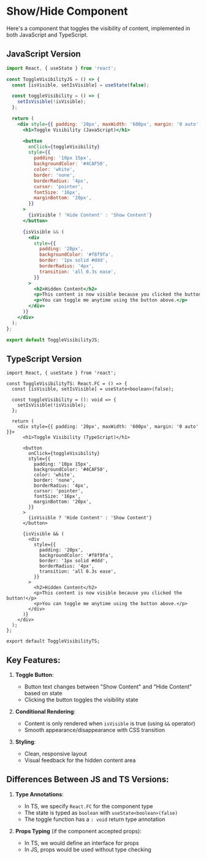 # Show/Hide Component

Here's a component that toggles the visibility of content, implemented in both
JavaScript and TypeScript.

## JavaScript Version

```jsx
import React, { useState } from 'react';

const ToggleVisibilityJS = () => {
  const [isVisible, setIsVisible] = useState(false);

  const toggleVisibility = () => {
    setIsVisible(!isVisible);
  };

  return (
    <div style={{ padding: '20px', maxWidth: '600px', margin: '0 auto' }}>
      <h1>Toggle Visibility (JavaScript)</h1>

      <button
        onClick={toggleVisibility}
        style={{
          padding: '10px 15px',
          backgroundColor: '#4CAF50',
          color: 'white',
          border: 'none',
          borderRadius: '4px',
          cursor: 'pointer',
          fontSize: '16px',
          marginBottom: '20px',
        }}
      >
        {isVisible ? 'Hide Content' : 'Show Content'}
      </button>

      {isVisible && (
        <div
          style={{
            padding: '20px',
            backgroundColor: '#f8f9fa',
            border: '1px solid #ddd',
            borderRadius: '4px',
            transition: 'all 0.3s ease',
          }}
        >
          <h2>Hidden Content</h2>
          <p>This content is now visible because you clicked the button!</p>
          <p>You can toggle me anytime using the button above.</p>
        </div>
      )}
    </div>
  );
};

export default ToggleVisibilityJS;
```

## TypeScript Version

```tsx
import React, { useState } from 'react';

const ToggleVisibilityTS: React.FC = () => {
  const [isVisible, setIsVisible] = useState<boolean>(false);

  const toggleVisibility = (): void => {
    setIsVisible(!isVisible);
  };

  return (
    <div style={{ padding: '20px', maxWidth: '600px', margin: '0 auto' }}>
      <h1>Toggle Visibility (TypeScript)</h1>

      <button
        onClick={toggleVisibility}
        style={{
          padding: '10px 15px',
          backgroundColor: '#4CAF50',
          color: 'white',
          border: 'none',
          borderRadius: '4px',
          cursor: 'pointer',
          fontSize: '16px',
          marginBottom: '20px',
        }}
      >
        {isVisible ? 'Hide Content' : 'Show Content'}
      </button>

      {isVisible && (
        <div
          style={{
            padding: '20px',
            backgroundColor: '#f8f9fa',
            border: '1px solid #ddd',
            borderRadius: '4px',
            transition: 'all 0.3s ease',
          }}
        >
          <h2>Hidden Content</h2>
          <p>This content is now visible because you clicked the button!</p>
          <p>You can toggle me anytime using the button above.</p>
        </div>
      )}
    </div>
  );
};

export default ToggleVisibilityTS;
```

## Key Features:

1. **Toggle Button**:

   - Button text changes between "Show Content" and "Hide Content" based on
     state
   - Clicking the button toggles the visibility state

2. **Conditional Rendering**:

   - Content is only rendered when `isVisible` is true (using `&&` operator)
   - Smooth appearance/disappearance with CSS transition

3. **Styling**:
   - Clean, responsive layout
   - Visual feedback for the hidden content area

## Differences Between JS and TS Versions:

1. **Type Annotations**:

   - In TS, we specify `React.FC` for the component type
   - The state is typed as `boolean` with `useState<boolean>(false)`
   - The toggle function has a `: void` return type annotation

2. **Props Typing** (if the component accepted props):
   - In TS, we would define an interface for props
   - In JS, props would be used without type checking
